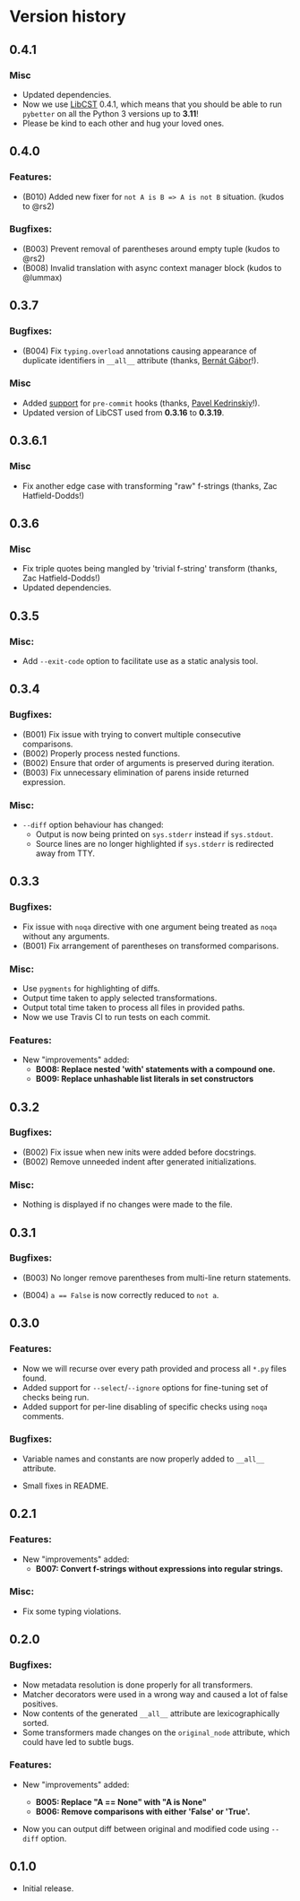 # Version history


## 0.4.1

### Misc
* Updated dependencies.
* Now we use [LibCST](https://github.com/Instagram/LibCST) 0.4.1, which means that you should be able to run `pybetter` on all the Python 3 versions up to **3.11**!
* Please be kind to each other and hug your loved ones.

## 0.4.0

### Features:

* (B010) Added  new fixer for `not A is B => A is not B` situation. (kudos to @rs2)

### Bugfixes:

* (B003) Prevent removal of parentheses around empty tuple (kudos to @rs2) 
* (B008) Invalid translation with async context manager block (kudos to @lummax)

## 0.3.7

### Bugfixes:

* (B004) Fix `typing.overload` annotations causing appearance of duplicate identifiers in `__all__` attribute (thanks, [Bernát Gábor](https://github.com/gaborbernat)!).

### Misc

* Added [support](https://github.com/lensvol/pybetter/blob/master/.pre-commit-hooks.yaml) for `pre-commit` hooks (thanks, [Pavel Kedrinskiy](https://github.com/pavelpy)!).
* Updated version of LibCST used from **0.3.16** to **0.3.19**. 

## 0.3.6.1

### Misc

* Fix another edge case with transforming "raw" f-strings (thanks, Zac Hatfield-Dodds!)


## 0.3.6

### Misc

* Fix triple quotes being mangled by 'trivial f-string' transform (thanks, Zac Hatfield-Dodds!)
* Updated dependencies.


## 0.3.5

### Misc:

* Add `--exit-code` option to facilitate use as a static analysis tool.



## 0.3.4

### Bugfixes:

* (B001) Fix issue with trying to convert multiple consecutive comparisons.
* (B002) Properly process nested functions.
* (B002) Ensure that order of arguments is preserved during iteration.
* (B003) Fix unnecessary elimination of parens inside returned expression.

### Misc:

* `--diff` option behaviour has changed:
  * Output is now being printed on `sys.stderr` instead if `sys.stdout`.
  * Source lines are no longer highlighted if `sys.stderr` is redirected away from TTY.



## 0.3.3

### Bugfixes:

* Fix issue with `noqa` directive with one argument being treated as `noqa` without any arguments.
* (B001) Fix arrangement of parentheses on transformed comparisons. 

### Misc:

* Use `pygments` for highlighting of diffs.
* Output time taken to apply selected transformations.
* Output total time taken to process all files in provided paths.
* Now we use Travis CI to run tests on each commit.

### Features:

* New "improvements" added:
  * **B008: Replace nested 'with' statements with a compound one.**
  * **B009: Replace unhashable list literals in set constructors**

## 0.3.2

### Bugfixes:

* (B002) Fix issue when new inits were added before docstrings.
* (B002) Remove unneeded indent after generated initializations.

### Misc:

* Nothing is displayed if no changes were made to the file.



## 0.3.1

### Bugfixes:

* (B003) No longer remove parentheses from multi-line return statements.

* (B004) `a == False` is now correctly reduced to `not a`.

  

## 0.3.0

### Features:

* Now we will recurse over every path provided and process all `*.py` files found.
* Added support for `--select`/`--ignore` options for fine-tuning set of checks being run.
* Added support for per-line disabling of specific checks using `noqa` comments.

### Bugfixes:

* Variable names and constants are now properly added to `__all__` attribute.

* Small fixes in README.

  

## 0.2.1

### Features:

* New "improvements" added:
  * **B007: Convert f-strings without expressions into regular strings.**

### Misc:

* Fix some typing violations.

  

## 0.2.0

### Bugfixes:

* Now metadata resolution is done properly for all transformers.
* Matcher decorators were used in a wrong way and caused a lot of false positives.
* Now contents of the generated `__all__` attribute are lexicographically sorted.
* Some transformers made changes on the `original_node` attribute, which could have led to subtle bugs.

### Features:

* New "improvements" added:
  * **B005: Replace "A == None" with "A is None"**
  * **B006: Remove comparisons with either 'False' or 'True'.**
  
* Now you can output diff between original and modified code using `--diff` option.

  

## 0.1.0

- Initial release.

